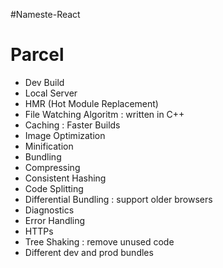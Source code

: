 #Nameste-React

# Parcel
- Dev Build
- Local Server
- HMR (Hot Module Replacement)
- File Watching Algoritm : written in C++
- Caching : Faster Builds
- Image Optimization
- Minification
- Bundling
- Compressing
- Consistent Hashing
- Code Splitting
- Differential Bundling : support older browsers
- Diagnostics
- Error Handling
- HTTPs
- Tree Shaking : remove unused code
- Different dev and prod bundles